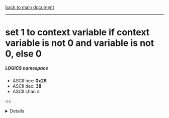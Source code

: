 [back to main document](../README.md)

---

# set 1 to context variable if context variable is not 0 and variable is not 0, else 0
##### LOGICS namespace
- ASCII hex: __0x26__
- ASCII dec: __38__
- ASCII char: `&`

<<<DETAILS>>>

---

<<<USAGE>>>

---

<<<EXAMPLELINKSECTION>>>

---

[back to main document](../README.md)

***PROJECT RATTISH `@` 2023***
